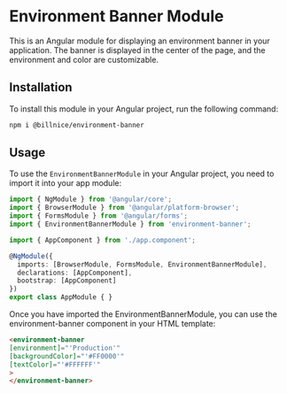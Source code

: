 # Environment Banner Module

This is an Angular module for displaying an environment banner in your application. The banner is displayed in the center of the page, and the environment and color are customizable.

## Installation

To install this module in your Angular project, run the following command:
```bash
npm i @billnice/environment-banner
```


## Usage

To use the `EnvironmentBannerModule` in your Angular project, you need to import it into your app module:

```typescript
import { NgModule } from '@angular/core';
import { BrowserModule } from '@angular/platform-browser';
import { FormsModule } from '@angular/forms';
import { EnvironmentBannerModule } from 'environment-banner';

import { AppComponent } from './app.component';

@NgModule({
  imports: [BrowserModule, FormsModule, EnvironmentBannerModule],
  declarations: [AppComponent],
  bootstrap: [AppComponent]
})
export class AppModule { }

```
Once you have imported the EnvironmentBannerModule, you can use the environment-banner component in your HTML template:

```html
<environment-banner 
[environment]="'Production'" 
[backgroundColor]="'#FF0000'"
[textColor]="'#FFFFFF'"
>
</environment-banner>
```
